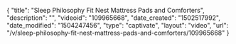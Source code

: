 {
    "title": "Sleep Philosophy Fit Nest Mattress Pads and Comforters",
    "description": "",
    "videoid": "109965668",
    "date_created": "1502517992",
    "date_modified": "1504247456",
    "type": "captivate",
    "layout": "video",
    "url": "\/v\/sleep-philosophy-fit-nest-mattress-pads-and-comforters\/109965668"
}